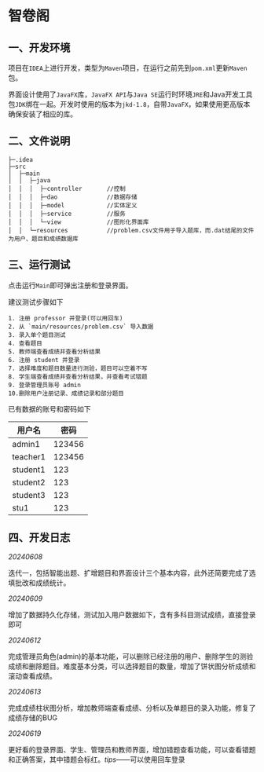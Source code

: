 # 智卷阁

## 一、开发环境
项目在`IDEA`上进行开发，类型为`Maven`项目，在运行之前先到`pom.xml`更新`Maven`包。

界面设计使用了`JavaFX`库，`JavaFX API`与`Java SE`运行时环境`JRE`和Java开发工具包`JDK`绑在一起。开发时使用的版本为`jkd-1.8`，自带`JavaFX`，如果使用更高版本确保安装了相应的库。

## 二、文件说明

    ├─.idea
    ├─src
    │  ├─main
    │  │  ├─java    
    │  │  │  ├─controller       //控制
    │  │  │  ├─dao              //数据存储
    │  │  │  ├─model            //实体定义
    │  │  │  ├─service          //服务
    │  │  │  └─view             //图形化界面库
    │  │  └─resources           //problem.csv文件用于导入题库，而.dat结尾的文件为用户、题目和成绩数据库

## 三、运行测试
点击运行`Main`即可弹出注册和登录界面。

建议测试步骤如下

    1. 注册 professor 并登录(可以用回车)
    2. 从 `main/resources/problem.csv` 导入数据
    3. 录入单个题目测试
    4. 查看题目
    5. 教师端查看成绩并查看分析结果
    6. 注册 student 并登录
    7. 选择难度和题目数量进行测验，题目可以空着不写
    8. 学生端查看成绩并查看分析结果，并查看考试错题
    9. 登录管理员账号 admin
    10.删除用户注册记录、成绩记录和部分题目

已有数据的账号和密码如下

| 用户名      | 密码   |
|----------| ------ |
| admin1   | 123456 |
| teacher1 | 123456 |
| student1 | 123    |
| student2 | 123    |
| student3 | 123    |
| stu1     | 123    |
## 四、开发日志
_20240608_

迭代一，包括智能出题、扩增题目和界面设计三个基本内容，此外还简要完成了选填批改和成绩统计。

_20240609_

增加了数据持久化存储，测试加入用户数据如下，含有多科目测试成绩，直接登录即可


_20240612_

完成管理员角色(admin)的基本功能，可以删除已经注册的用户、删除学生的测验成绩和删除题目。难度基本分类，可以选择题目的数量，增加了饼状图分析成绩和滚动查看成绩。

_20240613_

完成成绩柱状图分析，增加教师端查看成绩、分析以及单题目的录入功能，修复了成绩存储的BUG

_20240619_

更好看的登录界面、学生、管理员和教师界面，增加错题查看功能，可以查看错题和正确答案，其中错题会标红。*tips*——可以使用回车登录